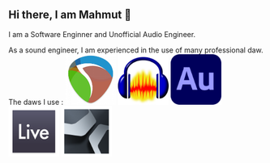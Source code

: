 ## Hi there, I am Mahmut 👋

<!--

<a href="https://www.reaper.fm/"><img src="https://www.svgrepo.com/show/510444/logo-reaper.svg"></a>
-->
I am a Software Enginner and Unofficial Audio Engineer.


As a sound engineer, I am experienced in the use of many professional daw.
The daws I use :
<a href="https://www.reaper.fm/"><img src="daw_icons/reaper-logo.png" width="100" height="100"></a>
<a href="https://www.reaper.fm/"><img src="daw_icons/Audacity_Logo.svg" width="100" height="100"></a>
<a href="https://www.reaper.fm/"><img src="daw_icons/Adobe_Audition_CC_icon_(2020).svg" width="100" height="100"></a>
<a href="https://www.reaper.fm/"><img src="daw_icons/ableton.png" width="100" height="100"></a>
<a href="https://www.reaper.fm/"><img src="daw_icons/studio_one.png" width="100" height="100"></a>


